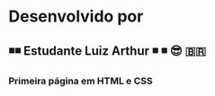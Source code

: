 # Desenvolvido por
## :black_medium_small_square::black_medium_small_square: Estudante Luiz Arthur :black_medium_small_square: :black_medium_small_square: :sunglasses: :brazil:
### Primeira página em HTML e CSS
